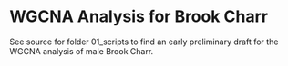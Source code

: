 # **WGCNA Analysis for Brook Charr** #

See source for folder 01_scripts to find an early preliminary draft for the WGCNA analysis of male Brook Charr.